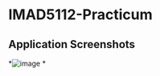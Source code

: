 # IMAD5112-Practicum

## Application Screenshots
*![image](https://github.com/user-attachments/assets/8664f100-1c86-4cfc-bb0d-2358d236e422)
*
